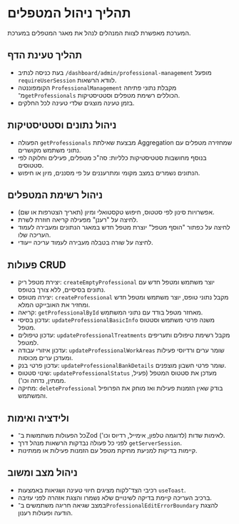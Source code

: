 # תהליך ניהול המטפלים

המערכת מאפשרת לצוות המנהלים לנהל את מאגר המטפלים במערכת.

## תהליך טעינת הדף
- בעת כניסה לנתיב `/dashboard/admin/professional-management` מופעל `requireUserSession` לוודא הרשאות.
- הקומפוננטה `ProfessionalManagement` מקבלת נתוני פתיחה מ־`getProfessionals` הכוללים רשימת מטפלים וסטטיסטיקות.
- בזמן טעינה מוצגים שלדי טעינה לכל החלקים.

## ניהול נתונים וסטטיסטיקות
- הפעולה `getProfessionals` מבצעת שאילתת Aggregation שמחזירה מטפלים עם נתוני משתמש מקושרים.
- בנוסף מחושבות סטטיסטיקות כלליות: סה"כ מטפלים, פעילים וחלוקה לפי סטטוסים.
- הנתונים נשמרים במצב מקומי ומתרעננים על פי מסננים, מיון או חיפוש.

## ניהול רשימת המטפלים
- אפשרויות סינון לפי סטטוס, חיפוש טקסטואלי ומיון (תאריך הצטרפות או שם).
- לחיצה על "רענן" מפעילה קריאה חוזרת לשרת.
- לחיצה על כפתור "הוסף מטפל" יוצרת מטפל חדש במאגר הנתונים ומעבירה לעמוד העריכה שלו.
- לחיצה על שורה בטבלה מעבירה לעמוד עריכה ייעודי.

## פעולות CRUD
- יצירת מטפל ריק: `createEmptyProfessional` יוצר משתמש ומטפל חדש עם נתונים בסיסיים, ללא צורך בטופס.
- יצירה מטופס: `createProfessional` מקבל נתוני טופס, יוצר משתמש ומטפל חדש ומחזיר את האובייקט המלא.
- קריאה: `getProfessionalById` מאחזר מטפל בודד עם נתוני המשתמש.
- עדכון בסיסי: `updateProfessionalBasicInfo` משנה פרטי משתמש וסטטוס מטפל.
- עדכון טיפולים: `updateProfessionalTreatments` מקבל רשימת טיפולים ותעריפים למטפל.
- עדכון איזורי עבודה: `updateProfessionalWorkAreas` שומר ערים ורדיוסי פעילות ומעדכן ערים מכוסות.
- עדכון פרטי בנק: `updateProfessionalBankDetails` שומר פרטי חשבון מוצפנים.
- שינוי סטטוס: `updateProfessionalStatus` מעדכן את סטטוס המטפל (פעיל, ממתין, נדחה וכו').
- מחיקה: `deleteProfessional` בודק שאין הזמנות פעילות ואז מוחק את הפרופיל והמשתמש.

## ולידציה ואימות
- כל הפעולות משתמשות ב־Zod לאימות שדות (לדוגמה טלפון, אימייל, רדיוס וכו').
- לפני כל פעולה נבדקות הרשאות מנהל דרך `getServerSession`.
- קיימות בדיקות למניעת מחיקת מטפל עם הזמנות פעילות או ממתינות.

## ניהול מצב ומשוב
- רכיבי הצד־לקוח מציגים חיווי טעינה ושגיאות באמצעות `useToast`.
- ברכיב העריכה קיימת בדיקה לשינויים שלא נשמרו והצגת אזהרה לפני עזיבה.
- במצב שגיאה חריגה משתמשים ב־`ProfessionalEditErrorBoundary` להצגת הודעה ופעולות רענון.
